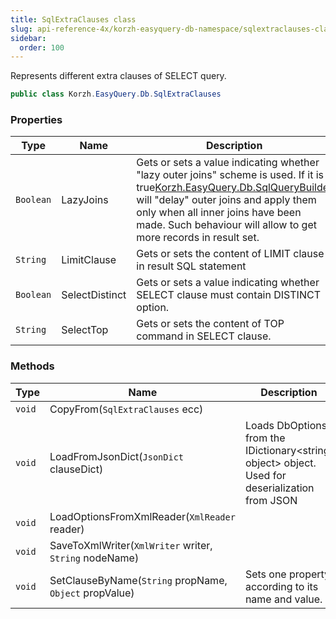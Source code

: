 ```yaml
---
title: SqlExtraClauses class
slug: api-reference-4x/korzh-easyquery-db-namespace/sqlextraclauses-class
sidebar:
  order: 100
---
```


Represents different extra clauses of SELECT query.
```csharp
public class Korzh.EasyQuery.Db.SqlExtraClauses

```

### Properties

| Type | Name | Description | 
| --- | --- | --- | 
| `Boolean` | LazyJoins | Gets or sets a value indicating whether "lazy outer joins" scheme is used.  If it is <c>true</c>[Korzh.EasyQuery.Db.SqlQueryBuilder](/easyquery/docs/api-reference-4x/korzh-easyquery-db-namespace/sqlquerybuilder-class) will "delay" outer joins and apply them only when all inner joins have been made.  Such behaviour will allow to get more records in result set. | 
| `String` | LimitClause | Gets or sets the content of LIMIT clause in result SQL statement | 
| `Boolean` | SelectDistinct | Gets or sets a value indicating whether SELECT clause must contain DISTINCT option. | 
| `String` | SelectTop | Gets or sets the content of TOP command in SELECT clause. | 


### Methods

| Type | Name | Description | 
| --- | --- | --- | 
| `void` | CopyFrom(`SqlExtraClauses` ecc) |  | 
| `void` | LoadFromJsonDict(`JsonDict` clauseDict) | Loads DbOptions from the IDictionary&lt;string, object&gt; object.  Used for deserialization from JSON | 
| `void` | LoadOptionsFromXmlReader(`XmlReader` reader) |  | 
| `void` | SaveToXmlWriter(`XmlWriter` writer, `String` nodeName) |  | 
| `void` | SetClauseByName(`String` propName, `Object` propValue) | Sets one property according to its name and value. |
